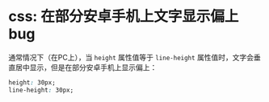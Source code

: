 # css: 在部分安卓手机上文字显示偏上bug

通常情况下（在PC上），当 `height` 属性值等于 `line-height` 属性值时，文字会垂直居中显示，但是在部分安卓手机上显示偏上：

```css
height: 30px;
line-height: 30px;
```